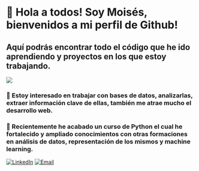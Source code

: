 # 👋 Hola a todos! Soy Moisés, bienvenidos a mi perfil de Github!
## Aquí podrás encontrar todo el código que he ido aprendiendo y proyectos en los que estoy trabajando.
  ![](https://www.ucatalunya.edu.co/img/blog/herramientas-de-analisis-de-datos.jpg)
### 👀 Estoy interesado en trabajar con bases de datos, analizarlas, extraer información clave de ellas, también me atrae mucho el desarrollo web.
### 🌱 Recientemente he acabado un curso de Python el cual he fortalecido y ampliado conocimientos con otras formaciones en análisis de datos, representación de los mismos y machine learning.


<!---
MiNSp4iN/MiNSp4iN is a ✨ special ✨ repository because its `README.md` (this file) appears on your GitHub profile.
You can click the Preview link to take a look at your changes.
--->

[![LinkedIn](https://img.shields.io/badge/-Moisés_Illanes_Nieto-blue?style=flat&logo=linkedin)](https://www.linkedin.com/in/mois%C3%A9s-illanes-nieto-bb97b9128/)
[![Email](https://img.shields.io/badge/millanesnieto@hotmail.com-red?style=flat&logo=gmail)](mailto:millanesnieto@hotmail.com)
